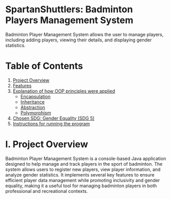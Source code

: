 # SpartanShuttlers: Badminton Players Management System

Badminton Player Management System allows the user to manage players, including adding players, viewing their details, and displaying gender statistics. 

# Table of Contents

1. [Project Overview](#project-overview)
2. [Features](#project-overview)
3. [Explanation of how OOP principles were applied](#explanation-of-how-oop-principles-were-applied)
   - [Encapsulation](#encapsulation)
   - [Inheritance](#inheritance)
   - [Abstraction](#abstraction)
   - [Polymorphism](#polymorphism)
4. [Chosen SDG: Gender Equality (SDG 5)](#chosen-sdg:-gender-equality-(sdg-5))
5. [Instructions for running the program](#instructions-for-running-the-program)

# l. Project Overview
Badminton Player Management System is a console-based Java application designed to help manage and track players in the sport of badminton. The system allows users to register new players, view player information, and analyze gender statistics. It implements several key features to ensure efficient player data management while promoting inclusivity and gender equality, making it a useful tool for managing badminton players in both professional and recreational contexts.
